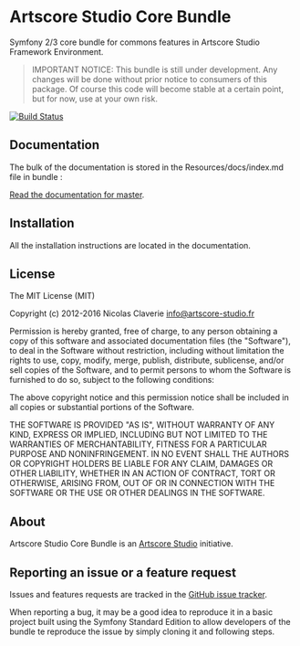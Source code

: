 # Artscore Studio Core Bundle

Symfony 2/3 core bundle for commons features in Artscore Studio Framework Environment.

> IMPORTANT NOTICE: This bundle is still under development. Any changes will be done without prior notice to consumers of this package. Of course this code will become stable at a certain point, but for now, use at your own risk.

[![Build Status](https://travis-ci.org/artscorestudio/core-bundle.svg?branch=master)](https://travis-ci.org/artscorestudio/core-bundle)

## Documentation

The bulk of the documentation is stored in the Resources/docs/index.md file in bundle :

[Read the documentation for master](https://github.com/artscorestudio/core-bundle/blob/master/Resources/doc/index.md).


## Installation

All the installation instructions are located in the documentation.

## License

The MIT License (MIT)

Copyright (c) 2012-2016 Nicolas Claverie <info@artscore-studio.fr>

Permission is hereby granted, free of charge, to any person obtaining a copy of
this software and associated documentation files (the "Software"), to deal in
the Software without restriction, including without limitation the rights to
use, copy, modify, merge, publish, distribute, sublicense, and/or sell copies of
the Software, and to permit persons to whom the Software is furnished to do so,
subject to the following conditions:

The above copyright notice and this permission notice shall be included in all
copies or substantial portions of the Software.

THE SOFTWARE IS PROVIDED "AS IS", WITHOUT WARRANTY OF ANY KIND, EXPRESS OR
IMPLIED, INCLUDING BUT NOT LIMITED TO THE WARRANTIES OF MERCHANTABILITY, FITNESS
FOR A PARTICULAR PURPOSE AND NONINFRINGEMENT. IN NO EVENT SHALL THE AUTHORS OR
COPYRIGHT HOLDERS BE LIABLE FOR ANY CLAIM, DAMAGES OR OTHER LIABILITY, WHETHER
IN AN ACTION OF CONTRACT, TORT OR OTHERWISE, ARISING FROM, OUT OF OR IN
CONNECTION WITH THE SOFTWARE OR THE USE OR OTHER DEALINGS IN THE SOFTWARE.

## About

Artscore Studio Core Bundle is an [Artscore Studio](http://www.artscore-studio.fr) initiative.

## Reporting an issue or a feature request

Issues and features requests are tracked in the [GitHub issue tracker](https://github.com/artscorestudio/core-bundle/issues).

When reporting a bug, it may be a good idea to reproduce it in a basic project built using the Symfony Standard Edition to allow developers of the bundle te reproduce the issue by simply cloning it and following steps.
